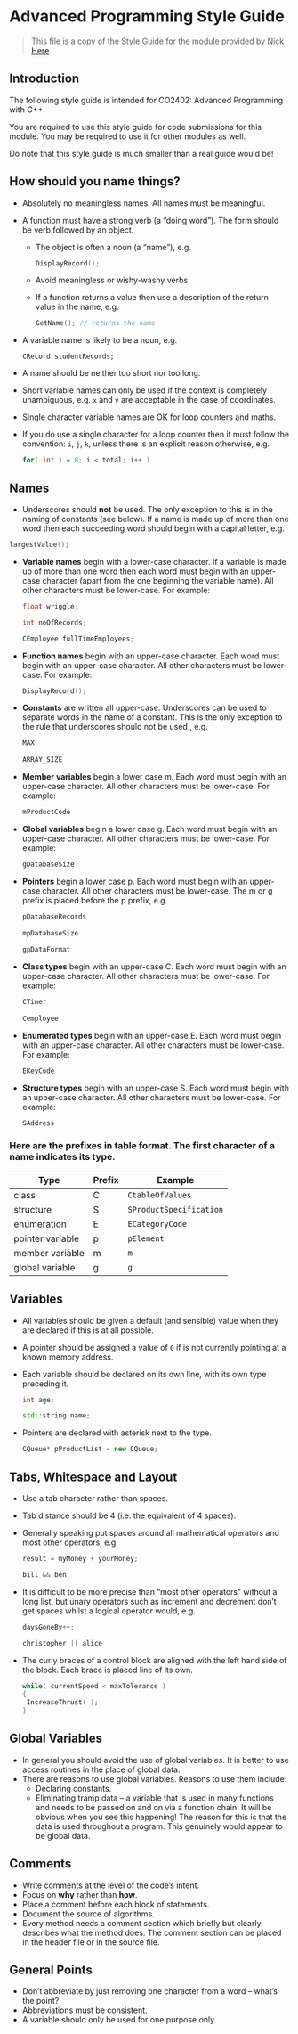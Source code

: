 # Advanced Programming Style Guide

> This file is a copy of the Style Guide for the module provided by Nick [Here](https://learn-eu-central-1-prod-fleet01-xythos.content.blackboardcdn.com/5d19e1c95e7e7/10911695?X-Blackboard-Expiration=1637863200000&X-Blackboard-Signature=XeH0kcdSG1cBXAkN4SzNoIjzdx9RoRCdOy%2Bl%2F6Igrxc%3D&X-Blackboard-Client-Id=100100&response-cache-control=private%2C%20max-age%3D21600&response-content-disposition=inline%3B%20filename%2A%3DUTF-8%27%27CO2402%2520Style%2520Guide.pdf&response-content-type=application%2Fpdf&X-Amz-Security-Token=IQoJb3JpZ2luX2VjEK3%2F%2F%2F%2F%2F%2F%2F%2F%2F%2FwEaDGV1LWNlbnRyYWwtMSJIMEYCIQDNucTcQsIgHfCxzHS7XN6LBDaDGhPCx1V9D%2FrbQ9yxyAIhAOUTg9Kx1jj2SIL%2FTgtI5dbXvYAjEVMPP8RxHsZhtXalKoAECHYQAhoMNjM1NTY3OTI0MTgzIgzhY5kgxOsFIMxPXewq3QNnojbzz0DKCZ3F2DNZPPn%2Fi8plS%2FKwSC3vGg9IkiFfMz62VAhXZrMGpWptorcLF%2FOZ6KtdoHUuubXCFLIbWMKmhTLoLLC6kZ8x5VrB8IdeePI1kRjfAgNEbxTON0Nsfjn7sQepbyFObSaUPjmhQq%2BZj21Gxu2etmndA4gDmTUX4poi%2B35lKJGE5wYRYHalIhDsvSEslTNyupziNJPmWyw9qxhnMeYem3kiCdZMF%2B5q%2F17l5DcDlE4q51EJlWGNXnVmud4xOXrVIaePLOK%2BMmfzHYrxr3W%2Fg%2F3OqojeWfSCkBZMKfsyU%2Byn3EL7yXLyZ2T6gHVpILKbJrUeDzQY5y9%2Fhi5rt2yzL0i6DZtY2AIuJfdJxF3zvPU6VzvxO6u4VWvFtYuobMkd5SUPsSAaei3pzAT3kgP4i5vka44Ozows3OJxb%2FmPGNkV%2FKysmSmht2ayEDvfrERpAJ7ISJuL241ZCZeqfma0%2FNYKKsBDDhyOyOJkXX9qNTUQTONDKRA7GQbTnh%2FRERVtu8o0YL9tgy73xBVVOk%2FHqI4IgfUVlN4JTVrUFaUmqvQWhkyWbOtPw3LnQ7EHlPZudYYxKWijVtCe1bbZgB2LANS9cvdOzIOekoBLhlw3Fx7eUcnq8z8wi5v%2BjAY6pAEtX34WwkSVox0%2B8sZyDXcQfLR69SwCCjUL8nA9A9rBr32hiKyq66ubSxxJs%2BIDJPi1TDv6hwbVugq8oaYWHBIRfd7H3ie4rYHAf7m%2FHvk6DLDFs5ixe%2FY0lbrNi9Ps2eF3OuCLX9jXgVXkbAVSetgYfcmuLxKomztpiAjZN0uNTvZA9W0iX0wyvialAZJy%2F1tRhbQVgW8IyJDVJFuOqB%2F56eXcng%3D%3D&X-Amz-Algorithm=AWS4-HMAC-SHA256&X-Amz-Date=20211125T120000Z&X-Amz-SignedHeaders=host&X-Amz-Expires=21600&X-Amz-Credential=ASIAZH6WM4PLRQYTNCMI%2F20211125%2Feu-central-1%2Fs3%2Faws4_request&X-Amz-Signature=7834841fce9cb8e3d5cfc3237ac35d53c83fc6f77416d015542d6f75cd6441e9)

## Introduction

The following style guide is intended for CO2402: Advanced Programming with C++. 

You are required to use this style guide for code submissions for this module. You may be required to use it  for other modules as well. 

Do note that this style guide is much smaller than a real guide would be!

## How should you name things?

- Absolutely no meaningless names. All names must be meaningful.

- A function must have a strong verb (a “doing word”). The form should be verb followed by an object.  

  - The object is often a noun (a “name”), e.g.

    ```c++
    DisplayRecord();
    ```

  - Avoid meaningless or wishy-washy verbs.

  - If a function returns a value then use a description of the return value in the name, e.g.

    ```C++
    GetName(); // returns the name
    ```

- A variable name is likely to be a noun, e.g.

  ``` cp
  CRecord studentRecords;
  ```

- A name should be neither too short nor too long.

- Short variable names can only be used if the context is completely unambiguous, e.g. `x` and `y` are  acceptable in the case of coordinates.

- Single character variable names are OK for loop counters and maths.

- If you do use a single character for a loop counter then it must follow the convention: `i`, `j`, `k`, unless  there is an explicit reason otherwise, e.g.

  ```cpp 
  for( int i = 0; i < total; i++ )
  ```

## Names

-  Underscores should **not** be used. The only exception to this is in the naming of constants (see below). If  a name is made up of more than one word then each succeeding word should begin with a capital  letter, e.g.

  ```c++
  largestValue();
  ```

- **Variable names** begin with a lower-case character. If a variable is made up of more than one word then  each word must begin with an upper-case character (apart from the one beginning the variable name).  All other characters must be lower-case. For example:

  ```C++
  float wriggle;
  
  int noOfRecords;
  
  CEmployee fullTimeEmployees;
  ```

- **Function names** begin with an upper-case character. Each word must begin with an upper-case  character. All other characters must be lower-case. For example:

  ```c++
  DisplayRecord();
  ```

- **Constants** are written all upper-case. Underscores can be used to separate words in the name of a  constant. This is the only exception to the rule that underscores should not be used., e.g.

  ```C++
  MAX
    
  ARRAY_SIZE
  ```

- **Member variables** begin a lower case m. Each word must begin with an upper-case character. All other  characters must be lower-case. For example:

  ```C++
  mProductCode
  ```

- **Global variables** begin a lower case g. Each word must begin with an upper-case character. All other  characters must be lower-case. For example:

  ```C++
  gDatabaseSize
  ```

- **Pointers** begin a lower case p. Each word must begin with an upper-case character. All other characters  must be lower-case. The m or g prefix is placed before the p prefix, e.g.

  ```c++
  pDatabaseRecords
    
  mpDatabaseSize
    
  gpDataFormat
  ```

- **Class types** begin with an upper-case C. Each word must begin with an upper-case character. All other  characters must be lower-case. For example:

  ```C++
  CTimer
    
  Cemployee
  ```

- **Enumerated types** begin with an upper-case E. Each word must begin with an upper-case character. All  other characters must be lower-case. For example:

  ```C++	
  EKeyCode
  ```

- **Structure types** begin with an upper-case S. Each word must begin with an upper-case character. All  other characters must be lower-case. For example:

  ```c++
  SAddress
  ```

### Here are the prefixes in table format. The first character of a name indicates its type.

| **Type**         | **Prefix** | **Example**             |
| ---------------- | ---------- | ----------------------- |
| class            | C          | `CtableOfValues`        |
| structure        | S          | `SProductSpecification` |
| enumeration      | E          | `ECategoryCode`         |
| pointer variable | p          | `pElement`              |
| member variable  | m          | `m`                     |
| global variable  | g          | `g`                     |

## Variables

- All variables should be given a default (and sensible) value when they are declared if this is at all possible.

- A pointer should be assigned a value of `0` if is not currently pointing at a known memory address.

- Each variable should be declared on its own line, with its own type preceding it.

  ```C++
  int age;
  
  std::string name;
  ```

- Pointers are declared with asterisk next to the type.

  ```c++
  CQueue* pProductList = new CQueue;
  ```

## Tabs, Whitespace and Layout

- Use a tab character rather than spaces.

- Tab distance should be 4 (i.e. the equivalent of 4 spaces).

- Generally speaking put spaces around all mathematical operators and most other operators, e.g.

  ```c++
  result = myMoney + yourMoney;
  
  bill && ben
  ```

- It is difficult to be more precise than “most other operators” without a long list, but unary operators  such as increment and decrement don’t get spaces whilst a logical operator would, e.g.

  ```c++
  daysGoneBy++;
  
  christopher || alice
  ```

- The curly braces of a control block are aligned with the left hand side of the block. Each brace is placed  line of its own.

  ```C++
  while( currentSpeed < maxTolerance )
  {
   IncreaseThrust( );
  }
  ```

## Global Variables

- In general you should avoid the use of global variables. It is better to use access routines in the place of  global data.
- There are reasons to use global variables. Reasons to use them include:
  - Declaring constants.
  - Eliminating tramp data – a variable that is used in many functions and needs to be passed on  and on via a function chain. It will be obvious when you see this happening! The reason for this  is that the data is used throughout a program. This genuinely would appear to be global data.

## Comments

- Write comments at the level of the code’s intent.
- Focus on **why** rather than **how**.
- Place a comment before each block of statements.
- Document the source of algorithms.
- Every method needs a comment section which briefly but clearly describes what the method does. The comment section can be placed in the header file or in the source file.

## General Points

- Don’t abbreviate by just removing one character from a word – what’s the point?
- Abbreviations must be consistent.
- A variable should only be used for one purpose only.